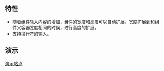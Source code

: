 ## 特性

- 随着组件输入内容的增加，组件的宽度和高度可以自动扩展，宽度扩展到和组件父容器宽度相同的时候，进行高度的扩展。
- 支持换行符的输入。

## 演示

[演示站点](https://deoncn.github.io/vuetify-input/) 

